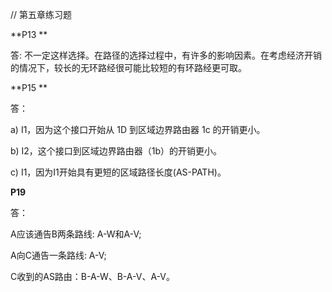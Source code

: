 // 第五章练习题

**P13 **

答:	不一定这样选择。在路径的选择过程中，有许多的影响因素。在考虑经济开销的情况下，较长的无环路经很可能比较短的有环路经更可取。



**P15 **

答：

a) I1，因为这个接口开始从 1D 到区域边界路由器 1c 的开销更小。

b) I2，这个接口到区域边界路由器（1b）的开销更小。

c) I1，因为I1开始具有更短的区域路径长度(AS-PATH)。



**P19**

答：

A应该通告B两条路线: A-W和A-V;

A向C通告一条路线: A-V;

C收到的AS路由：B-A-W、B-A-V、A-V。


